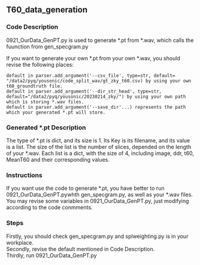 ## **T60_data_generation**

### Code Description
  0921_OurData_GenPT.py is used to generate *.pt from *.wav, which calls the fuunction from gen_specgram.py  
  
  If you want to generate your own *.pt from your own *.wav, you should revise the following places:  
  
    default in parser.add_argument('--csv_file', type=str, default= "/data2/pyq/yousonic/code_split_wav/gt_zky_t60.csv) by using your own t60_groundtruth file.
    default in parser.add_argument('--dir_str_head', type=str, default="/data2/pyq/yousonic/20230214_zky/") by using your own path which is storing *.wav files.
    default in parser.add_argument('--save_dir'...) represents the path which your generated *.pt will store.  
    
### Generated *.pt Description
  The type of *.pt is dict, and its size is 1. Its Key is its filename, and its value is a list. The size of the list is the number of slices, depended on the length of your *.wav. Each list is a dict, with the size of 4, including image, ddr, t60, MeanT60 and their corresponding values.
### Instructions
  If you want use the code to generate *.pt, you have better to run 0921_OurData_GenPT.pywhth gen_specgram.py, as well as your *.wav files. You may revise some variables in 0921_OurData_GenPT.py, just modifying according to the code conmments.
### Steps  
  Firstly, you should check gen_specgram.py and splweighting.py is in your workplace.  
  Secondly, revise the default mentioned in Code Description.  
  Thirdly, run 0921_OurData_GenPT.py
